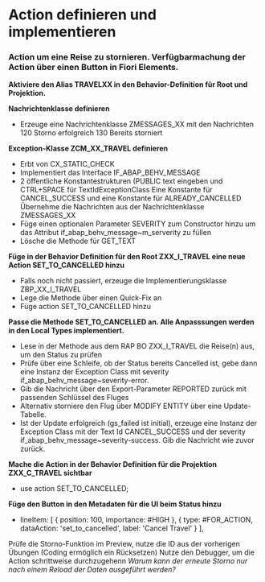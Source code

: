 # Action definieren und implementieren

### Action um eine Reise zu stornieren. Verfügbarmachung der Action über einen Button in Fiori Elements.

**Aktiviere den Alias TRAVELXX in den Behavior-Definition für Root und Projektion.**

**Nachrichtenklasse definieren**
- Erzeuge eine Nachrichtenklasse ZMESSAGES_XX mit den Nachrichten
    120 Storno erfolgreich
    130 Bereits storniert

**Exception-Klasse ZCM_XX_TRAVEL definieren**
- Erbt von CX_STATIC_CHECK
- Implementiert das Interface IF_ABAP_BEHV_MESSAGE
- 2 öffentliche Konstantestrukturen (PUBLIC text eingeben und CTRL+SPACE für TextIdExceptionClass
    Eine Konstante für CANCEL_SUCCESS und eine Konstante für ALREADY_CANCELLED
    Übernehme die Nachrichten aus der Nachrichtenklasse ZMESSAGES_XX
- Füge einen optionalen Parameter SEVERITY zum Constructor hinzu um das Attribut if_abap_behv_message~m_serverity zu füllen
- Lösche die Methode für GET_TEXT

**Füge in der Behavior Definition für den Root ZXX_I_TRAVEL eine neue Action SET_TO_CANCELLED hinzu**
- Falls noch nicht passiert, erzeuge die Implementierungsklasse ZBP_XX_I_TRAVEL
- Lege die Methode über einen Quick-Fix an
- Füge action SET_TO_CANCELLED hinzu

**Passe die Methode SET_TO_CANCELLED an. Alle Anpasssungen werden in den Local Types implementiert.**
- Lese in der Methode aus dem RAP BO ZXX_I_TRAVEL die Reise(n) aus, um den Status zu prüfen
- Prüfe über eine Schleife, ob der Status bereits Cancelled ist, gebe dann eine Instanz der Exception Class mit severity if_abap_behv_message~severity-error.
- Gib die Nachricht über den Export-Parameter REPORTED zurück mit passenden Schlüssel des Fluges
- Alternativ storniere den Flug über MODIFY ENTITY über eine Update-Tabelle.
- Ist der Update erfolgreich (gs_failed ist initial), erzeuge eine Instanz der Exception Class mit der Text Id CANCEL_SUCCESS und der severity if_abap_behv_message~severity-success.
  Gib die Nachricht wie zuvor zurück.

**Mache die Action in der Behavior Definition für die Projektion ZXX_C_TRAVEL sichtbar**
- use action SET_TO_CANCELLED;

**Füge den Button in den Metadaten für die UI beim Status hinzu**
- lineItem:       [ { position: 100, importance: #HIGH }, { type: #FOR_ACTION, dataAction: 'set_to_cancelled', label: 'Cancel Travel' } ],


Prüfe die Storno-Funktion im Preview, nutze die ID aus der vorherigen Übungen (Coding ermöglich ein Rücksetzen)
Nutze den Debugger, um die Action schrittweise durchzugehenn
*Warum kann der erneute Storno nur nach einem Reload der Daten ausgeführt werden?*

    
                        
  

